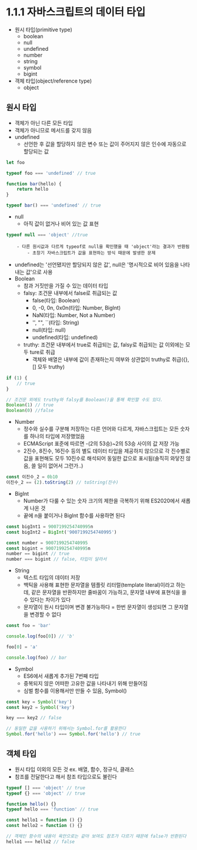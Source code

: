 # 1.1.1 자바스크립트의 데이터 타입
- 원시 타입(primitive type)
	- boolean
	- null
	- undefined
	- number
	- string
	- symbol
	- bigint
- 객체 타입(object/reference type)
	- object

## 원시 타입
- 객체가 아닌 다른 모든 타입
- 객체가 아니므로 메서드를 갖지 않음
- undefined
	- 선언한 후 값을 할당하지 않은 변수 또는 값이 주어지지 않은 인수에 자동으로 할당되는 값
```js
let foo

typeof foo === 'undefined' // true

function bar(hello) {
	return hello
}

typeof bar() === 'undefined' // true
```
- null
	- 아직 값이 없거나 비어 있는 값 표현
```js
typeof null === 'object' //true
```
		- 다른 원시값과 다르게 typeof로 null을 확인했을 때 'object'라는 결과가 반환됨
			- 초창기 자바스크립트가 값을 표현하는 방식 때문에 발생한 문제
- undefined는 '선언됐지만 할당되지 않은 값', null은 '명시적으로 비어 있음을 나타내는 값'으로 사용
- Boolean
	- 참과 거짓만을 가질 수 있는 데이터 타입
	- falsy: 조건문 내부에서 false로 취급되는 값
		- false(타입: Boolean)
		- 0, -0, 0n, 0x0n(타입: Number, BigInt)
		- NaN(타입: Number, Not a Number)
		- '', "", \`\`(타입: String)
		- null(타입: null)
		- undefined(타입: undefined)
	- truthy: 조건문 내부에서 true로 취급되는 값, falsy로 취급되는 값 이외에는 모두 ture로 취급
		- 객체와 배열은 내부에 값이 존재하는지 여부와 상관없이 truthy로 취급({}, [] 모두 truthy)
```js
if (1) {
	// true
}

// 조건문 외에도 truthy와 falsy를 Boolean()을 통해 확인할 수도 있다.
Boolean(1) // true
Boolean(0) //false
```
- Number
	- 정수와 실수를 구분해 저장하는 다른 언어와 다르게, 자바스크립트는 모든 숫자를 하나의 타입에 저장했었음
	- ECMAScript 표준에 따르면 -(2의 53승)~2의 53승 사이의 값 저장 가능
	- 2진수, 8진수, 16진수 등의 별도 데이터 타입을 제공하지 않으므로 각 진수별로 값을 표현해도 모두 10진수로 해석되어 동일한 값으로 표시됨(솔직히 와닿진 않음, 쓸 일이 없어서 그런가..)
```js
const 이진수_2 = 0b10
이진수_2 == (2).toString(2) // toString(진수)
```
- BigInt
	- Number가 다룰 수 있는 숫자 크기의 제한을 극복하기 위해 ES2020에서 새롭게 나온 것
	- 끝에 n을 붙이거나 BigInt 함수를 사용하면 된다
```js
const bigInt1 = 9007199254740995n
const bigInt2 = BigInt('9007199254740995')

const number = 9007199254740995
const bigint = 9007199254740995n
number == bigint // true
number === bigint // false, 타입이 달라서
```
- String
	- 텍스트 타입의 데이터 저장
	- 백틱을 사용해 표현한 문자열을 템플릿 리터럴(template literal)이라고 하는데, 같은 문자열을 반환하지만 줄바꿈이 가능하고, 문자열 내부에 표현식을 쓸 수 있다는 차이가 있다
	- 문자열이 원시 타입이며 변경 불가능하다 = 한번 문자열이 생성되면 그 문자열을 변경할 수 없다
```js
const foo = 'bar'

console.log(foo[0]) // 'b'

foo[0] = 'a'

console.log(foo) // bar
```
- Symbol
	- ES6에서 새롭게 추가된 7번째 타입
	- 중복되지 않은 어떠한 고유한 값을 나타내기 위해 만들어짐
	- 심벌 함수를 이용해서만 만들 수 있음, Symbol()
```js
const key = Symbol('key')
const key2 = Symbol('key')

key === key2 // false

// 동일한 값을 사용하기 위해서는 Symbol.for를 활용한다
Symbol.for('hello') === Symbol.for('hello') // true
```

## 객체 타입
- 원시 타입 이외의 모든 것 ex. 배열, 함수, 정규식, 클래스
- 참조를 전달한다고 해서 참조 타입으로도 불린다
```js
typeof [] === 'object' // true
typeof {} === 'object' // true

function hello() {}
typeof hello === 'function' // true

const hello1 = function () {}
const hello2 = function () {}

// 객체인 함수의 내용이 육안으로는 같아 보여도 참조가 다르기 때문에 false가 반환된다
hello1 === hello2 // false
```
